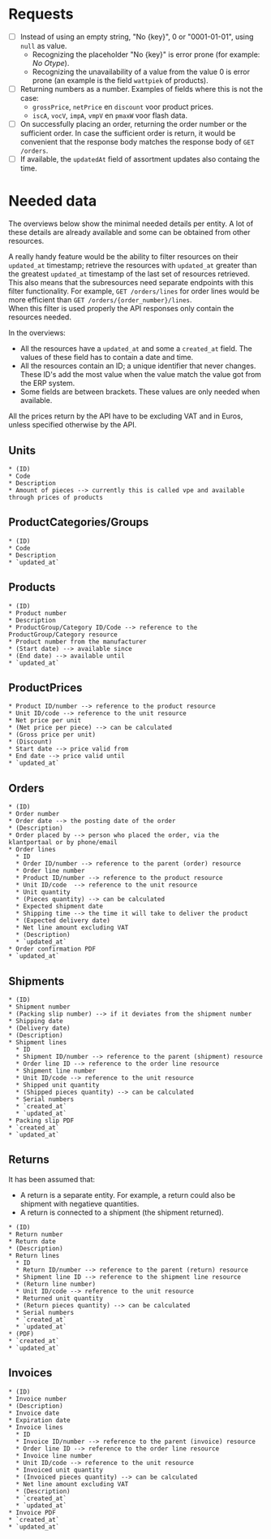 # Requests

- [ ] Instead of using an empty string, "No {key}", 0 or "0001-01-01", using `null` as value.
    * Recognizing the placeholder "No {key}" is error prone (for example: <em>No Otype</em>).
    * Recognizing the unavailability of a value from the value 0 is error prone (an example is the field `wattpiek` of products).
- [ ] Returning numbers as a number. Examples of fields where this is not the case:
    * `grossPrice`, `netPrice` en `discount` voor product prices.
    * `iscA`, `vocV`, `impA`, `vmpV` en `pmaxW` voor flash data. 
- [ ] On successfully placing an order, returning the order number or the sufficient order. In case the sufficient order is return, it would be convenient that the response body matches the response body of `GET /orders`. 
- [ ] If available, the `updatedAt` field of assortment updates also containg the time.

# Needed data

The overviews below show the minimal needed details per entity. A lot of these details are already available and some can be obtained from other resources. 

A really handy feature would be the ability to filter resources on their `updated_at` timestamp; retrieve the resources with `updated_at` greater than the greatest `updated_at` timestamp of the last set of resources retrieved.<br />
This also means that the subresources need separate endpoints with this filter functionality. For example, `GET /orders/lines` for order lines would be more efficient than `GET /orders/{order_number}/lines`.<br />
When this filter is used properly the API responses only contain the resources needed.

In the overviews:
* All the resources have a `updated_at` and some a `created_at` field. The values of these field has to contain a date and time.
* All the resources contain an ID; a unique identifier that never changes. These ID's add the most value when the value match the value got from the ERP system. 
* Some fields are between brackets. These values are only needed when available.

All the prices return by the API have to be excluding VAT and in Euros, unless specified otherwise by the API.

## Units

```text
* (ID)
* Code
* Description
* Amount of pieces --> currently this is called vpe and available through prices of products
```

## ProductCategories/Groups

```text
* (ID)
* Code
* Description
* `updated_at`
```

## Products

```text
* (ID)
* Product number 
* Description
* ProductGroup/Category ID/Code --> reference to the ProductGroup/Category resource
* Product number from the manufacturer
* (Start date) --> available since
* (End date) --> available until
* `updated_at`
```

## ProductPrices

```text
* Product ID/number --> reference to the product resource
* Unit ID/code --> reference to the unit resource
* Net price per unit
* (Net price per piece) --> can be calculated
* (Gross price per unit)
* (Discount)
* Start date --> price valid from
* End date --> price valid until
* `updated_at`
```

## Orders

```text
* (ID)
* Order number
* Order date --> the posting date of the order 
* (Description) 
* Order placed by --> person who placed the order, via the klantportaal or by phone/email
* Order lines
  * ID
  * Order ID/number --> reference to the parent (order) resource
  * Order line number
  * Product ID/number --> reference to the product resource
  * Unit ID/code  --> reference to the unit resource
  * Unit quantity
  * (Pieces quantity) --> can be calculated
  * Expected shipment date
  * Shipping time --> the time it will take to deliver the product
  * (Expected delivery date)
  * Net line amount excluding VAT
  * (Description)
  * `updated_at`
* Order confirmation PDF
* `updated_at`
```

## Shipments

```text
* (ID)
* Shipment number
* (Packing slip number) --> if it deviates from the shipment number
* Shipping date
* (Delivery date)
* (Description)
* Shipment lines
  * ID
  * Shipment ID/number --> reference to the parent (shipment) resource
  * Order line ID --> reference to the order line resource
  * Shipment line number 
  * Unit ID/code --> reference to the unit resource
  * Shipped unit quantity
  * (Shipped pieces quantity) --> can be calculated
  * Serial numbers
  * `created_at`
  * `updated_at`
* Packing slip PDF
* `created_at`
* `updated_at`
```

## Returns

It has been assumed that:
* A return is a separate entity. For example, a return could also be shipment with negatieve quantities.
* A return is connected to a shipment (the shipment returned).

```text
* (ID)
* Return number
* Return date
* (Description)
* Return lines
  * ID
  * Return ID/number --> reference to the parent (return) resource
  * Shipment line ID --> reference to the shipment line resource
  * (Return line number)
  * Unit ID/code --> reference to the unit resource
  * Returned unit quantity
  * (Return pieces quantity) --> can be calculated
  * Serial numbers
  * `created_at`
  * `updated_at`
* (PDF)
* `created_at`
* `updated_at`
```

## Invoices

```text
* (ID)
* Invoice number
* (Description)
* Invoice date
* Expiration date
* Invoice lines
  * ID
  * Invoice ID/number --> reference to the parent (invoice) resource
  * Order line ID --> reference to the order line resource
  * Invoice line number
  * Unit ID/code --> reference to the unit resource
  * Invoiced unit quantity
  * (Invoiced pieces quantity) --> can be calculated
  * Net line amount excluding VAT
  * (Description)
  * `created_at`
  * `updated_at`
* Invoice PDF
* `created_at`
* `updated_at`
```
